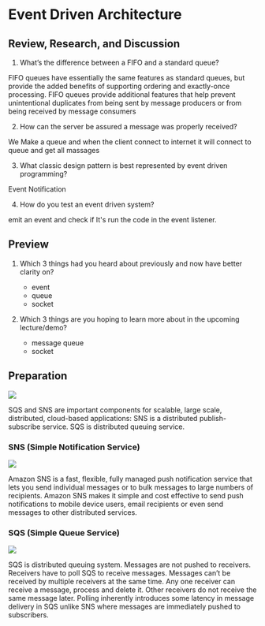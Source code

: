# Event Driven Architecture

## Review, Research, and Discussion

1) What’s the difference between a FIFO and a standard queue?

FIFO queues have essentially the same features as standard queues, but provide the added benefits of supporting ordering and exactly-once processing. FIFO queues provide additional features that help prevent unintentional duplicates from being sent by message producers or from being received by message consumers

2) How can the server be assured a message was properly received?

We Make a queue and when the client connect to internet it will connect to queue and get all massages


3) What classic design pattern is best represented by event driven programming?

Event Notification

4) How do you test an event driven system?

emit an event and check if It's run the code in the event listener.


## Preview
1) Which 3 things had you heard about previously and now have better clarity on?
    * event
    * queue
    * socket

2) Which 3 things are you hoping to learn more about in the upcoming lecture/demo?
    * message queue
    * socket

## Preparation

![](https://miro.medium.com/max/1446/1*DRrTtdyah9NHwR0VCm6MWA.png)

SQS and SNS are important components for scalable, large scale, distributed, cloud-based applications:
SNS is a distributed publish-subscribe service.
SQS is distributed queuing service.

### SNS (Simple Notification Service)

![](https://miro.medium.com/max/1004/1*mdUPKzrfJFuXa4d43KhKUQ.png)

Amazon SNS is a fast, flexible, fully managed push notification service that lets you send individual messages or to bulk messages to large numbers of recipients. Amazon SNS makes it simple and cost effective to send push notifications to mobile device users, email recipients or even send messages to other distributed services.


### SQS (Simple Queue Service)

![](https://miro.medium.com/max/1700/1*7eL3udb6Cto4I9Ly1sN8oA.jpeg)

SQS is distributed queuing system. Messages are not pushed to receivers. Receivers have to poll SQS to receive messages. Messages can’t be received by multiple receivers at the same time. Any one receiver can receive a message, process and delete it. Other receivers do not receive the same message later.
Polling inherently introduces some latency in message delivery in SQS unlike SNS where messages are immediately pushed to subscribers.